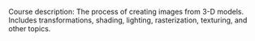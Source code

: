 Course description:
The process of creating images from 3-D models. Includes transformations, shading, lighting, rasterization, texturing, and other topics.